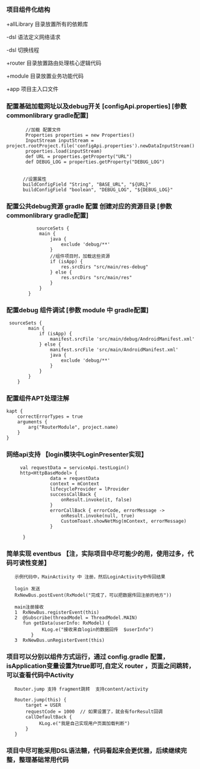 ### 项目组件化结构

+allLibrary 目录放置所有的依赖库
  
   -dsl 语法定义网络请求
   
   -dsl 切换线程

+router 目录放置路由处理核心逻辑代码

+module 目录放置业务功能代码

+app  项目主入口文件


### 配置基础加载网址以及debug开关  [configApi.properties]  [参数 commonlibrary gradle配置]

```
       //加载 配置文件
       Properties properties = new Properties()
       InputStream inputStream = project.rootProject.file('configApi.properties').newDataInputStream()
       properties.load(inputStream)
       def URL = properties.getProperty("URL")
       def DEBUG_LOG = properties.getProperty("DEBUG_LOG")


      //设置属性
      buildConfigField "String", "BASE_URL", "${URL}"
      buildConfigField "boolean", "DEBUG_LOG", "${DEBUG_LOG}"  

```



### 配置公共debug资源 gradle 配置   创建对应的资源目录   [参数 commonlibrary gradle配置]

```
           sourceSets {
            main {
                java {
                    exclude 'debug/**'
                }
                //组件项目时，加载这些资源
                if (isApp) {
                    res.srcDirs "src/main/res-debug"
                } else {
                    res.srcDirs "src/main/res"
                }
            }
        }

```

### 配置debug 组件调试   [参数 module 中 gradle配置]

```
 sourceSets {
        main {
            if (isApp) {
                manifest.srcFile 'src/main/debug/AndroidManifest.xml'
            } else {
                manifest.srcFile 'src/main/AndroidManifest.xml'
                java {
                    exclude 'debug/**'
                }
            }
        }
    }
```


### 配置组件APT处理注解 

```
kapt {
    correctErrorTypes = true
    arguments {
        arg("RouterModule", project.name)
    }
}
```

### 网络api支持  【login模块中LoginPresenter实现】

```
     val requestData = serviceApi.testLogin()
     http<HttpBaseModel> {
                data = requestData
                context = mContext
                lifecycleProvider = lProvider
                successCallBack {
                    onResult.invoke(it, false)
                }
                errorCallBack { errorCode, errorMessage ->
                    onResult.invoke(null, true)
                    CustomToast.showNetMsg(mContext, errorMessage)
                }
    
      }
```

### 简单实现 eventbus 【注，实际项目中尽可能少的用，使用过多，代码可读性变差】
```
   示例代码中，MainActivity 中 注册，然后LoginActivity中传回结果
   
   login 发送
   RxNewBus.postEvent(RxModel("完成了，可以把数据传回注册的地方"))
    
   main注册接收
   1  RxNewBus.registerEvent(this)
   2  @Subscribe(threadModel = ThreadModel.MAIN)
      fun getData(userInfo: RxModel) {
             KLog.e("接收来自login的数据回传  $userInfo")
         } 
   3  RxNewBus.unRegisterEvent(this)

```

### 项目可以分别以组件方式运行，通过 config.gradle 配置，isApplication变量设置为true即可,自定义 router ，页面之间跳转，可以查看代码中Activity

```
   Router.jump 支持 fragment跳转  支持content/activity 

   Router.jump(this) {
       target = USER
       requestCode = 1000  // 如果设置了，就会有forResult回调
       callDefaultBack {
            KLog.e("我是自己实现用户页面加载判断")
       }
   }

```


### 项目中尽可能采用DSL语法糖，代码看起来会更优雅，后续继续完整，整理基础常用代码
